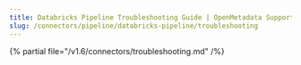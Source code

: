 ```yaml
---
title: Databricks Pipeline Troubleshooting Guide | OpenMetadata Support
slug: /connectors/pipeline/databricks-pipeline/troubleshooting
---
```


{% partial file="/v1.6/connectors/troubleshooting.md" /%}

